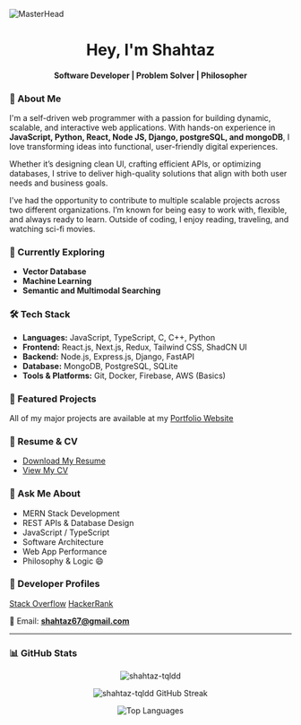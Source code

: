 ![MasterHead](https://res.cloudinary.com/dqyv780cz/image/upload/v1751217506/cover-min_kymtkj.jpg)

<h1 align="center">Hey, I'm Shahtaz</h1>
<h4 align="center">Software Developer | Problem Solver | Philosopher</h4>

### 👋 About Me

I'm a self-driven web programmer with a passion for building dynamic, scalable, and interactive web applications. With hands-on experience in **JavaScript, Python, React, Node JS, Django, postgreSQL, and mongoDB**, I love transforming ideas into functional, user-friendly digital experiences.

Whether it’s designing clean UI, crafting efficient APIs, or optimizing databases, I strive to deliver high-quality solutions that align with both user needs and business goals.

I've had the opportunity to contribute to multiple scalable projects across two different organizations. I’m known for being easy to work with, flexible, and always ready to learn. Outside of coding, I enjoy reading, traveling, and watching sci-fi movies.


### 🚀 Currently Exploring

- **Vector Database**
- **Machine Learning**
- **Semantic and Multimodal Searching**


### 🛠️ Tech Stack

- **Languages:** JavaScript, TypeScript, C, C++, Python
- **Frontend:** React.js, Next.js, Redux, Tailwind CSS, ShadCN UI
- **Backend:** Node.js, Express.js, Django, FastAPI
- **Database:** MongoDB, PostgreSQL, SQLite
- **Tools & Platforms:** Git, Docker, Firebase, AWS (Basics)
  

### 📂 Featured Projects

All of my major projects are available at my [Portfolio Website](https://shahtaz.dev/#projects)


### 📄 Resume & CV

- [Download My Resume](https://drive.google.com/file/d/1lV9dIwZU1Ede97Fao-GY1s3EjLPyjvO-)
- [View My CV](https://drive.google.com/file/d/1JuY8s0GFlqmSvGZwZ4KWu67Jo5W6tQN4/view?usp=sharing)
  

### 💬 Ask Me About

- MERN Stack Development
- REST APIs & Database Design
- JavaScript / TypeScript
- Software Architecture
- Web App Performance
- Philosophy & Logic 😄


### 🧠 Developer Profiles

[Stack Overflow](https://stackoverflow.com/users/15849894/shahtaz-rahman)
[HackerRank](https://www.hackerrank.com/shahtaz67)


📧 Email: **shahtaz67@gmail.com**

---

### 📊 GitHub Stats

<p align="center">
  <img src="https://github-readme-stats.vercel.app/api?username=shahtaz-tqldd&show_icons=true&locale=en" alt="shahtaz-tqldd" />
</p>
<p align="center">
  <img src="https://github-readme-streak-stats.demolab.com/?user=shahtaz-tqldd&theme=default" alt="shahtaz-tqldd GitHub Streak"/>
</p>
<p align="center">
  <img src="https://github-readme-stats.vercel.app/api/top-langs/?username=shahtaz-tqldd&layout=compact&theme=default" alt="Top Languages"/>
</p>

